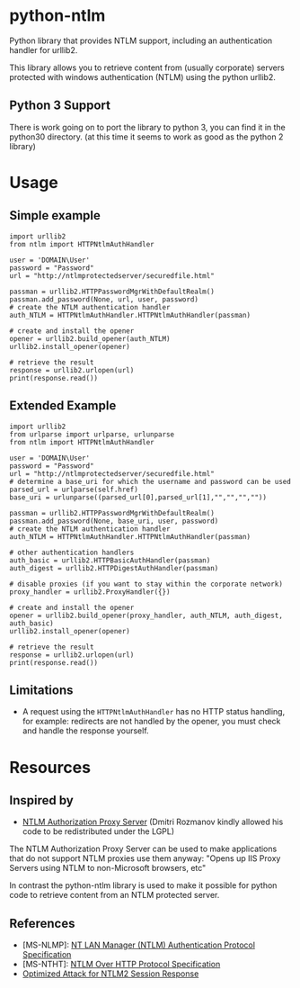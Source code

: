 # python-ntlm #
Python library that provides NTLM support, including an authentication handler for urllib2.

This library allows you to retrieve content from (usually corporate) servers protected with windows authentication (NTLM) using the python urllib2.

## Python 3 Support ##
There is work going on to port the library to python 3, you can find it in the python30 directory. (at this time it seems to work as good as the python 2 library)

# Usage #

## Simple example ##
```
import urllib2
from ntlm import HTTPNtlmAuthHandler

user = 'DOMAIN\User'
password = "Password"
url = "http://ntlmprotectedserver/securedfile.html"

passman = urllib2.HTTPPasswordMgrWithDefaultRealm()
passman.add_password(None, url, user, password)
# create the NTLM authentication handler
auth_NTLM = HTTPNtlmAuthHandler.HTTPNtlmAuthHandler(passman)

# create and install the opener
opener = urllib2.build_opener(auth_NTLM)
urllib2.install_opener(opener)

# retrieve the result
response = urllib2.urlopen(url)
print(response.read())
```

## Extended Example ##
```
import urllib2
from urlparse import urlparse, urlunparse
from ntlm import HTTPNtlmAuthHandler

user = 'DOMAIN\User'
password = "Password"
url = "http://ntlmprotectedserver/securedfile.html"
# determine a base_uri for which the username and password can be used
parsed_url = urlparse(self.href)
base_uri = urlunparse((parsed_url[0],parsed_url[1],"","","",""))

passman = urllib2.HTTPPasswordMgrWithDefaultRealm()
passman.add_password(None, base_uri, user, password)
# create the NTLM authentication handler
auth_NTLM = HTTPNtlmAuthHandler.HTTPNtlmAuthHandler(passman)

# other authentication handlers
auth_basic = urllib2.HTTPBasicAuthHandler(passman)
auth_digest = urllib2.HTTPDigestAuthHandler(passman)

# disable proxies (if you want to stay within the corporate network)
proxy_handler = urllib2.ProxyHandler({})

# create and install the opener
opener = urllib2.build_opener(proxy_handler, auth_NTLM, auth_digest, auth_basic)
urllib2.install_opener(opener)

# retrieve the result    
response = urllib2.urlopen(url)
print(response.read())
```

## Limitations ##
  * A request using the `HTTPNtlmAuthHandler` has no HTTP status handling, for example: redirects are not handled by the opener, you must check and handle the response yourself.

# Resources #

## Inspired by ##
  * [NTLM Authorization Proxy Server](http://sourceforge.net/projects/ntlmaps/)
(Dmitri Rozmanov kindly allowed his code to be redistributed under the LGPL)

The NTLM Authorization Proxy Server can be used to make applications that do not support NTLM proxies use them anyway: "Opens up IIS Proxy Servers using NTLM to non-Microsoft browsers, etc"

In contrast the python-ntlm library is used to make it possible for python code to retrieve content from an NTLM protected server.

## References ##
  * [MS-NLMP]: [NT LAN Manager (NTLM) Authentication Protocol Specification](http://download.microsoft.com/download/a/e/6/ae6e4142-aa58-45c6-8dcf-a657e5900cd3/%5BMS-NLMP%5D.pdf)
  * [MS-NTHT]: [NTLM Over HTTP Protocol Specification](http://download.microsoft.com/download/a/e/6/ae6e4142-aa58-45c6-8dcf-a657e5900cd3/%5BMS-NTHT%5D.pdf)
  * [Optimized Attack for NTLM2 Session Response](http://www.blackhat.com/presentations/bh-asia-04/bh-jp-04-pdfs/bh-jp-04-seki.pdf)